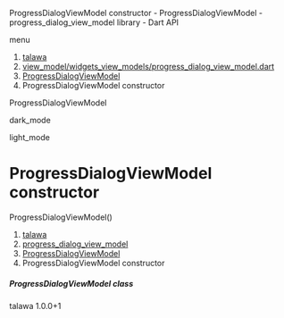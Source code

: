 




ProgressDialogViewModel constructor - ProgressDialogViewModel - progress\_dialog\_view\_model library - Dart API







menu

1. [talawa](../../index.html)
2. [view\_model/widgets\_view\_models/progress\_dialog\_view\_model.dart](../../file-___home_harshil_Desktop_open-source_palisadoes_talawa_lib_view_model_widgets_view_models_progress_dialog_view_model/)
3. [ProgressDialogViewModel](../../file-___home_harshil_Desktop_open-source_palisadoes_talawa_lib_view_model_widgets_view_models_progress_dialog_view_model/ProgressDialogViewModel-class.html)
4. ProgressDialogViewModel constructor

ProgressDialogViewModel


dark\_mode

light\_mode




# ProgressDialogViewModel constructor


ProgressDialogViewModel()

 


1. [talawa](../../index.html)
2. [progress\_dialog\_view\_model](../../file-___home_harshil_Desktop_open-source_palisadoes_talawa_lib_view_model_widgets_view_models_progress_dialog_view_model/)
3. [ProgressDialogViewModel](../../file-___home_harshil_Desktop_open-source_palisadoes_talawa_lib_view_model_widgets_view_models_progress_dialog_view_model/ProgressDialogViewModel-class.html)
4. ProgressDialogViewModel constructor

##### ProgressDialogViewModel class





talawa
1.0.0+1







